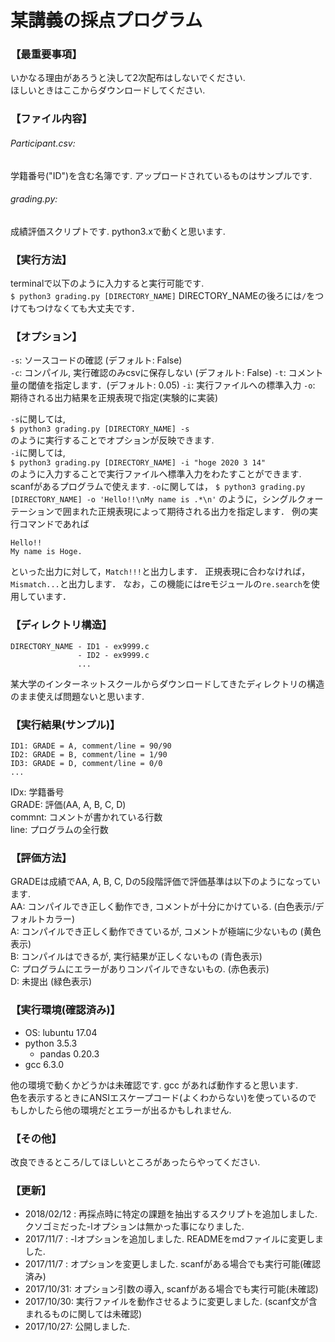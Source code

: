 # 某講義の採点プログラム

### 【最重要事項】
いかなる理由があろうと決して2次配布はしないでください.  
ほしいときはここからダウンロードしてください.

### 【ファイル内容】
###### Participant.csv:
学籍番号("ID")を含む名簿です. アップロードされているものはサンプルです.
###### grading.py:
成績評価スクリプトです. python3.xで動くと思います.


### 【実行方法】
terminalで以下のように入力すると実行可能です.  
`$ python3 grading.py [DIRECTORY_NAME]`
DIRECTORY_NAMEの後ろには`/`をつけてもつけなくても大丈夫です．

### 【オプション】
`-s`: ソースコードの確認 (デフォルト: False)  
`-c`: コンパイル, 実行確認のみcsvに保存しない (デフォルト: False)
`-t`: コメント量の閾値を指定します．(デフォルト: 0.05)
`-i`: 実行ファイルへの標準入力
`-o`: 期待される出力結果を正規表現で指定(実験的に実装)

`-s`に関しては,  
`$ python3 grading.py [DIRECTORY_NAME] -s`  
のように実行することでオプションが反映できます.  
`-i`に関しては,  
`$ python3 grading.py [DIRECTORY_NAME] -i "hoge 2020 3 14"`  
のように入力することで実行ファイルへ標準入力をわたすことができます.  
scanfがあるプログラムで使えます.
`-o`に関しては，
`$ python3 grading.py [DIRECTORY_NAME] -o 'Hello!!\nMy name is .*\n'`
のように，シングルクォーテーションで囲まれた正規表現によって期待される出力を指定します．
例の実行コマンドであれば
```
Hello!!
My name is Hoge.
```
といった出力に対して，`Match!!!`と出力します．
正規表現に合わなければ，`Mismatch...`と出力します．
なお，この機能にはreモジュールの`re.search`を使用しています．

### 【ディレクトリ構造】
```
DIRECTORY_NAME - ID1 - ex9999.c
               - ID2 - ex9999.c
               ...
```

某大学のインターネットスクールからダウンロードしてきたディレクトリの構造のまま使えば問題ないと思います.


### 【実行結果(サンプル)】
```
ID1: GRADE = A, comment/line = 90/90
ID2: GRADE = B, comment/line = 1/90
ID3: GRADE = D, comment/line = 0/0
...
```

IDx: 学籍番号  
GRADE: 評価(AA, A, B, C, D)  
commnt: コメントが書かれている行数  
line: プログラムの全行数


### 【評価方法】
GRADEは成績でAA, A, B, C, Dの5段階評価で評価基準は以下のようになっています.  
AA: コンパイルでき正しく動作でき, コメントが十分にかけている. (白色表示/デフォルトカラー)  
A: コンパイルでき正しく動作できているが, コメントが極端に少ないもの (黄色表示)  
B: コンパイルはできるが, 実行結果が正しくないもの (青色表示)  
C: プログラムにエラーがありコンパイルできないもの. (赤色表示)  
D: 未提出 (緑色表示)


### 【実行環境(確認済み)】
- OS: lubuntu 17.04
- python 3.5.3
    - pandas 0.20.3
- gcc 6.3.0

他の環境で動くかどうかは未確認です. gcc があれば動作すると思います.  
色を表示するときにANSIエスケープコード(よくわからない)を使っているので  
もしかしたら他の環境だとエラーが出るかもしれません.


### 【その他】
改良できるところ/してほしいところがあったらやってください.


### 【更新】
- 2018/02/12 : 再採点時に特定の課題を抽出するスクリプトを追加しました. クソゴミだった-lオプションは無かった事になりました.
- 2017/11/7 : -lオプションを追加しました. READMEをmdファイルに変更しました.  
- 2017/11/7 : オプションを変更しました. scanfがある場合でも実行可能(確認済み)  
- 2017/10/31: オプション引数の導入, scanfがある場合でも実行可能(未確認)  
- 2017/10/30: 実行ファイルを動作させるように変更しました. (scanf文が含まれるものに関しては未確認)  
- 2017/10/27: 公開しました.
